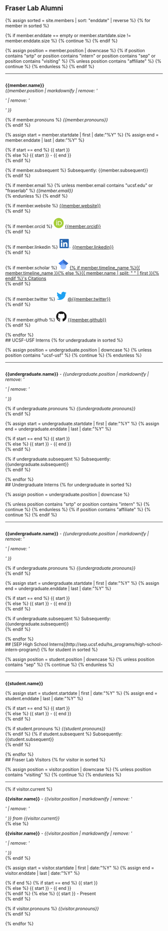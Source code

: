 ## Fraser Lab Alumni
{% assign sorted = site.members | sort: "enddate" | reverse %}
{% for member in sorted %}

{% if member.enddate == empty or member.startdate.size != member.enddate.size %}
{% continue %}
{% endif %}

{% assign position = member.position | downcase %}
{% if position contains "srtp" or position contains "intern" or position contains "sep" or position contains "visiting" %}
{% unless position contains "affiliate" %}
{% continue %}
{% endunless %}
{% endif %}

<hr>
<div id = "{{member.name}}" style="padding-top: 60px; margin-top: -60px;">
<p><strong>{{member.name}}</strong><br>
<em>{{member.position | markdownify | remove: '<p>' | remove: '</p>' }}</em><br>

{% if member.pronouns %}
<em>{{member.pronouns}}</em> <br>
{% endif %}

{% assign start = member.startdate | first | date:"%Y" %}
{% assign end = member.enddate | last | date:"%Y" %}

{% if start == end %}
{{ start }}<br>
{% else %}
{{ start }} - {{ end }}<br>
{% endif %}

{% if member.subsequent %}
Subsequently: {{member.subsequent}} <br>
{% endif %}

{% if member.email %}
{% unless member.email contains "ucsf.edu" or "fraserlab" %}
<em>{{member.email}}</em> <br>
{% endunless %}
{% endif %}

{% if member.website %}
<a style="overflow-wrap: break-word;" href= "{{member.website}}">{{member.website}}</a> <br>
{% endif %}

{% if member.orcid %}
<a href="http://orcid.org"><img class="inline-block mem-icon" src="/static/img/logo/orcid_logo.svg"></a>
<a href="http://orcid.org/{{member.orcid}}"> {{member.orcid}}</a> <br>
{% endif %}

{% if member.linkedin %}
<a href="http://www.linkedin.com"><img class="inline-block mem-icon" src="/static/img/logo/linkedin_logo.svg"></a>
<a href= "http://www.linkedin.com/in/{{member.linkedin}}"> {{member.linkedin}} </a> <br>
{% endif %}

{% if member.scholar %}
<a href="http://scholar.google.com"><img class="inline-block mem-icon" src="/static/img/logo/gscholar_logo.svg"></a>
<a href= "http://scholar.google.com/citations?user={{member.scholar}}"> {% if member.timeline_name %}{{ member.timeline_name }}{% else %}{{ member.name | split: " " | first }}{% endif %}'s Citations </a> <br>
{% endif %}

{% if member.twitter %}
<a href="http://twitter.com"><img class="inline-block mem-icon" src="/static/img/logo/twitter_logo.svg"></a>
<a href= "http://twitter.com/{{member.twitter}}"> @{{member.twitter}} </a> <br>
{% endif %}

{% if member.github %}
<a href="http://github.com"><img class="inline-bloc mem-icon" src="/static/img/logo/github_logo.svg"></a>
<a href= "http://github.com/{{member.github}}"> {{member.github}} </a> <br>
{% endif %}
</p>
</div>
{% endfor %}

<br>
## UCSF-USF Interns
{% for undergraduate in sorted %}

{% assign position = undergraduate.position | downcase %}
{% unless position contains "ucsf-usf" %}
{% continue %}
{% endunless %}

<hr>
<div id = "{{undergraduate.name}}" style="padding-top: 60px; margin-top: -60px;">
<p><strong>{{undergraduate.name}}</strong> - <em>{{undergraduate.position | markdownify | remove: '<p>' | remove: '</p>' }}</em><br>

{% if undergraduate.pronouns %}
<em>{{undergraduate.pronouns}}</em><br>
{% endif %}

{% assign start = undergraduate.startdate | first | date:"%Y" %}
{% assign end = undergraduate.enddate | last | date:"%Y" %}

{% if start == end %}
{{ start }}<br>
{% else %}
{{ start }} - {{ end }}<br>
{% endif %}

{% if undergraduate.subsequent %}
Subsequently: {{undergraduate.subsequent}}<br>
{% endif %}
</p>
</div> {% endfor %}


<br>
## Undergraduate Interns
{% for undergraduate in sorted %}

{% assign position = undergraduate.position | downcase %}

{% unless position contains "srtp" or position contains "intern" %}
    {% continue %}
{% endunless %}
{% if position contains "affiliate" %}
    {% continue %}
{% endif %}

<hr>
<div id = "{{undergraduate.name}}" style="padding-top: 60px; margin-top: -60px;">
<p><strong>{{undergraduate.name}}</strong> - <em>{{undergraduate.position | markdownify | remove: '<p>' | remove: '</p>' }}</em><br>

{% if undergraduate.pronouns %}
<em>{{undergraduate.pronouns}}</em><br>
{% endif %}

{% assign start = undergraduate.startdate | first | date:"%Y" %}
{% assign end = undergraduate.enddate | last | date:"%Y" %}

{% if start == end %}
{{ start }}<br>
{% else %}
{{ start }} - {{ end }}<br>
{% endif %}

{% if undergraduate.subsequent %}
Subsequently: {{undergraduate.subsequent}}<br>
{% endif %}
</p>
</div> {% endfor %}


<br>
## [SEP High School Interns](http://sep.ucsf.edu/hs_programs/high-school-intern-program/)
{% for student in sorted %}

{% assign position = student.position | downcase %}
{% unless position contains "sep" %}
{% continue %}
{% endunless %}

<hr>
<div id = "{{student.name}}" style="padding-top: 60px; margin-top: -60px;">
<p><strong>{{student.name}}</strong><br>

{% assign start = student.startdate | first | date:"%Y" %}
{% assign end = student.enddate | last | date:"%Y" %}

{% if start == end %}
{{ start }}<br>
{% else %}
{{ start }} - {{ end }}<br>
{% endif %}

{% if student.pronouns %}
<em>{{student.pronouns}}</em> <br>
{% endif %}
{% if student.subsequent %}
Subsequently: {{student.subsequent}}<br>
{% endif %}
</p>
</div> {% endfor %}


<br>
## Fraser Lab Visitors
{% for visitor in sorted %}

{% assign position = visitor.position | downcase %}
{% unless position contains "visiting" %}
{% continue %}
{% endunless %}

<hr>
<div id = "{{visitor.name}}" style="padding-top: 60px; margin-top: -60px;">
{% if visitor.current %}
<p><strong>{{visitor.name}}</strong> - <em>{{visitor.position | markdownify | remove: '<p>' | remove: '</p>' }} from {{visitor.current}}</em><br>
{% else  %}
<p><strong>{{visitor.name}}</strong> - <em>{{visitor.position | markdownify | remove: '<p>' | remove: '</p>' }}</em><br>
{% endif %}

{% assign start = visitor.startdate | first | date:"%Y" %}
{% assign end = visitor.enddate | last | date:"%Y" %}

{% if end %}
{% if start == end %}
{{ start }}<br>
{% else %}
{{ start }} - {{ end }}<br>
{% endif %}
{% else %}
{{ start }} - Present<br>
{% endif %}

{% if visitor.pronouns %}
<em>{{visitor.pronouns}}</em> <br>
{% endif %}
</p>
</div> {% endfor %}
